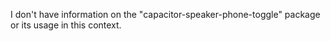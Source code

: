 I don't have information on the "capacitor-speaker-phone-toggle" package or its usage in this context.